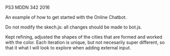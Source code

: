 PS3 MDDN 342 2016

An example of how to get started with the Online Chatbot.

Do not modify the skech.js: all changes should be made to bot.js.

Kept refining, adjusted the shapes of the cities that are formed and worked with the color. Each iteration is unique, but not necesarily super different, so that it what I will look to explore when adding external input.
